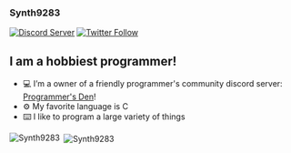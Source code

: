 ### Synth9283

[![Discord Server](https://img.shields.io/website?label=pden.net&style=for-the-badge&url=https%3A%2F%2Fpden.net)](https://pden.net)
[![Twitter Follow](https://img.shields.io/twitter/follow/Synth9283?color=1DA1F2&logo=twitter&style=for-the-badge)](https://twitter.com/intent/follow?original_referer=https%3A%2F%2Fgithub.com%2FSynth9283&screen_name=Synth9283)

## I am a hobbiest programmer!

- 💻 I’m a owner of a friendly programmer's community discord server: [Programmer's Den][website]!
- ⚙️ My favorite language is C
- ⌨️ I like to program a large variety of things

<p><img align="left" src="https://github-readme-stats.vercel.app/api/top-langs/?username=Synth9283&layout=compact" alt="Synth9283" /></p>
<p>&nbsp;<img align="center" src="https://github-readme-stats.vercel.app/api?username=Synth9283&show_icons=true" alt="Synth9283" /></p>

[website]: https://pden.net
[twitter]: https://twitter.com/Synth9283
